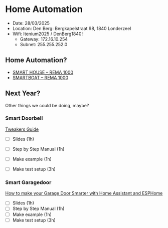 # Home Automation

- Date: 28/03/2025
- Location: Den Berg: Bergkapelstraat 98, 1840 Londerzeel
- Wifi: Itenium2025 / DenBerg1840!
  - Gateway: 172.16.10.254
  - Subnet: 255.255.252.0


## Home Automation?

- [SMART HOUSE – REMA 1000](https://www.youtube.com/watch?v=nwPtcqcqz00)
- [SMARTBOAT – REMA 1000](https://www.youtube.com/watch?v=6MzmIUwFzds)


## Next Year?

Other things we could be doing, maybe?

### Smart Doorbell

[Tweakers Guide](https://tweakers.net/reviews/12992/slimme-deurbel-voor-15-euro-maak-je-deurbel-zelf-slim-met-esphome.html)

- [ ] Slides (1h)
- [ ] Step by Step Manual (1h)
- [ ] Make example (1h)
- [ ] Make test setup (3h)


### Smart Garagedoor

[How to make your Garage Door Smarter with Home Assistant and ESPHome](https://www.youtube.com/watch?v=8Hwu4ZahLa0&ab_channel=ReidProjects%7CSmartHome%26Tech)

- [ ] Slides (1h)
- [ ] Step by Step Manual (1h)
- [ ] Make example (1h)
- [ ] Make test setup (3h)
